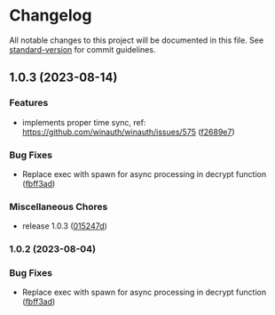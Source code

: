 # Changelog

All notable changes to this project will be documented in this file. See [standard-version](https://github.com/conventional-changelog/standard-version) for commit guidelines.

## 1.0.3 (2023-08-14)


### Features

* implements proper time sync, ref: https://github.com/winauth/winauth/issues/575 ([f2689e7](https://github.com/pedrolucasmag/win-cliauth/commit/f2689e7d5a6059b3990b76638d312e9b02642efd))


### Bug Fixes

* Replace exec with spawn for async processing in decrypt function ([fbff3ad](https://github.com/pedrolucasmag/win-cliauth/commit/fbff3ad7a6a064fb983a181bf17aaefb9f1ace58))


### Miscellaneous Chores

* release 1.0.3 ([015247d](https://github.com/pedrolucasmag/win-cliauth/commit/015247d9f77aa6f498bd68d1427facd738b592db))

### 1.0.2 (2023-08-04)

### Bug Fixes

* Replace exec with spawn for async processing in decrypt function ([fbff3ad](https://github.com/pedrolucasmag/win-cliauth/commit/fbff3ad7a6a064fb983a181bf17aaefb9f1ace58))
